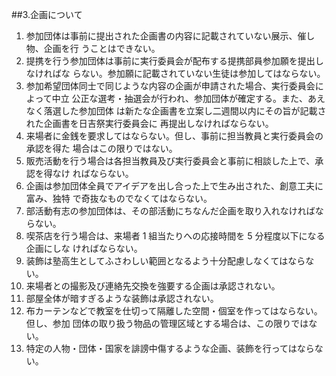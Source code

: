 ##3.企画について
1. 参加団体は事前に提出された企画書の内容に記載されていない展示、催し物、企画を行 うことはできない。
2. 提携を行う参加団体は事前に実行委員会が配布する提携部員参加願を提出しなければな らない。参加願に記載されていない生徒は参加してはならない。
3. 参加希望団体同士で同じような内容の企画が申請された場合、実行委員会によって中立 公正な選考・抽選会が行われ、参加団体が確定する。また、あえなく落選した参加団体 は新たな企画書を立案し二週間以内にその旨が記載された企画書を日吉祭実行委員会に 再提出しなければならない。
4. 来場者に金銭を要求してはならない。但し、事前に担当教員と実行委員会の承認を得た 場合はこの限りではない。
5. 販売活動を行う場合は各担当教員及び実行委員会と事前に相談した上で、承認を得なけ ればならない。
6. 企画は参加団体全員でアイデアを出し合った上で生み出された、創意工夫に富み、独特 で奇抜なものでなくてはならない。
7. 部活動有志の参加団体は、その部活動にちなんだ企画を取り入れなければならない。
8. 喫茶店を行う場合は、来場者 1 組当たりへの応接時間を 5 分程度以下になる企画にしな ければならない。
9. 装飾は塾高生としてふさわしい範囲となるよう十分配慮しなくてはならない。
10. 来場者との撮影及び連絡先交換を強要する企画は承認されない。
11. 部屋全体が暗すぎるような装飾は承認されない。
12. 布カーテンなどで教室を仕切って隔離した空間・個室を作ってはならない。但し、参加 団体の取り扱う物品の管理区域とする場合は、この限りではない。
13. 特定の人物・団体・国家を誹謗中傷するような企画、装飾を行ってはならない。

